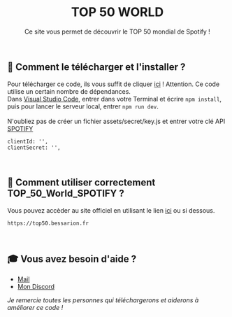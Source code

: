 <h1 align="center">TOP 50 WORLD</h1>
<p align="center">Ce site vous permet de découvrir le TOP 50 mondial de Spotify !</p><br />

## 🏹 **Comment le télécharger et l'installer ?**
Pour télécharger ce code, ils vous suffit de cliquer [ici](https://github.com/MaxouLeKangou/TOP_50_World_SPOTIFY/releases) ! Attention. Ce code utilise un certain nombre de dépendances.<br />
Dans [Visual Studio Code](https://code.visualstudio.com/), entrer dans votre Terminal et écrire ```npm install```, puis pour lancer le serveur local, entrer ```npm run dev```.<br /><br />
N'oubliez pas de créer un fichier assets/secret/key.js et entrer votre clé API [SPOTIFY]([https://developer.riotgames.com/](https://developer.spotify.com/dashboard))
```
clientId: '',
clientSecret: '',
```
<br />

## 👀 **Comment utiliser correctement TOP_50_World_SPOTIFY ?**
Vous pouvez accèder au site officiel en utilisant le lien [ici](https://top50.bessarion.fr) ou si dessous.<br />
```
https://top50.bessarion.fr
```
<br />

## 🎓 **Vous avez besoin d'aide ?**

- [Mail](mailto:maxime.legrand111@outlook.com)
- [Mon Discord](https://discord.gg/8SfwgQqQxh)

_Je remercie toutes les personnes qui téléchargerons et aiderons à améliorer ce code !_
